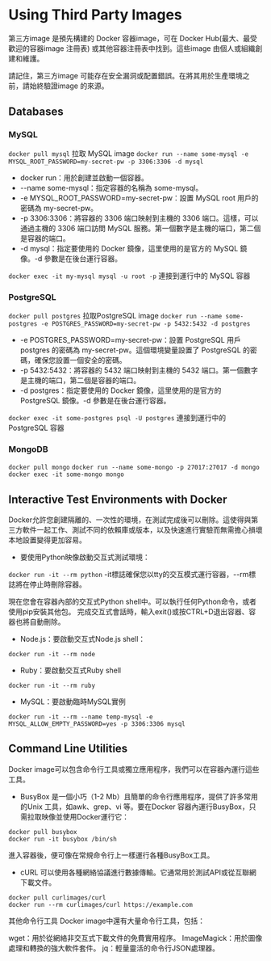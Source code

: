 # Using Third Party Images
第三方image 是預先構建的 Docker 容器image，可在 Docker Hub(最大、最受歡迎的容器image 注冊表) 或其他容器注冊表中找到。這些image 由個人或組織創建和維護。

請記住，第三方image 可能存在安全漏洞或配置錯誤。在將其用於生產環境之前，請始終驗證image 的來源。

## Databases
### MySQL
`docker pull mysql` 拉取 MySQL image
`docker run --name some-mysql -e MYSQL_ROOT_PASSWORD=my-secret-pw -p 3306:3306 -d mysql`
* docker run：用於創建並啟動一個容器。
* --name some-mysql：指定容器的名稱為 some-mysql。
* -e MYSQL_ROOT_PASSWORD=my-secret-pw：設置 MySQL root 用戶的密碼為 my-secret-pw。
* -p 3306:3306：將容器的 3306 端口映射到主機的 3306 端口。這樣，可以通過主機的 3306 端口訪問 MySQL 服務。第一個數字是主機的端口，第二個是容器的端口。
* -d mysql：指定要使用的 Docker 鏡像，這里使用的是官方的 MySQL 鏡像。-d 參數是在後台運行容器。

`docker exec -it my-mysql mysql -u root -p` 連接到運行中的 MySQL 容器

### PostgreSQL
`docker pull postgres` 拉取PostgreSQL image
`docker run --name some-postgres -e POSTGRES_PASSWORD=my-secret-pw -p 5432:5432 -d postgres`
* -e POSTGRES_PASSWORD=my-secret-pw：設置 PostgreSQL 用戶 postgres 的密碼為 my-secret-pw。這個環境變量設置了 PostgreSQL 的密碼，確保您設置一個安全的密碼。
* -p 5432:5432：將容器的 5432 端口映射到主機的 5432 端口。第一個數字是主機的端口，第二個是容器的端口。
* -d postgres：指定要使用的 Docker 鏡像，這里使用的是官方的 PostgreSQL 鏡像。-d 參數是在後台運行容器。

`docker exec -it some-postgres psql -U postgres` 連接到運行中的 PostgreSQL 容器

### MongoDB
`docker pull mongo`
`docker run --name some-mongo -p 27017:27017 -d mongo`
`docker exec -it some-mongo mongo`

## Interactive Test Environments with Docker
Docker允許您創建隔離的、一次性的環境，在測試完成後可以刪除。這使得與第三方軟件一起工作、測試不同的依賴庫或版本，以及快速進行實驗而無需擔心損壞本地設置變得更加容易。

* 要使用Python映像啟動交互式測試環境：

`docker run -it --rm python`
-it標誌確保您以tty的交互模式運行容器，--rm標誌將在停止時刪除容器。

現在您會在容器內部的交互式Python shell中。可以執行任何Python命令，或者使用pip安裝其他包。
完成交互式會話時，輸入exit()或按CTRL+D退出容器、容器也將自動刪除。

* Node.js：要啟動交互式Node.js shell：

`docker run -it --rm node`
* Ruby：要啟動交互式Ruby shell

`docker run -it --rm ruby`
* MySQL：要啟動臨時MySQL實例

`docker run -it --rm --name temp-mysql -e MYSQL_ALLOW_EMPTY_PASSWORD=yes -p 3306:3306 mysql`

## Command Line Utilities
Docker image可以包含命令行工具或獨立應用程序，我們可以在容器內運行這些工具。

* BusyBox
是一個小巧（1-2 Mb）且簡單的命令行應用程序，提供了許多常用的Unix 工具，如awk、grep、vi 等。要在Docker 容器內運行BusyBox，只需拉取映像並使用Docker運行它：
```
docker pull busybox
docker run -it busybox /bin/sh
```
進入容器後，便可像在常規命令行上一樣運行各種BusyBox工具。
* cURL
可以使用各種網絡協議進行數據傳輸。它通常用於測試API或從互聯網下載文件。
```
docker pull curlimages/curl
docker run --rm curlimages/curl https://example.com
```

其他命令行工具
Docker image中還有大量命令行工具，包括：

wget：用於從網絡非交互式下載文件的免費實用程序。
ImageMagick：用於圖像處理和轉換的強大軟件套件。
jq：輕量靈活的命令行JSON處理器。